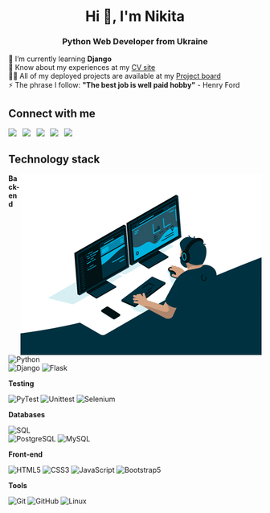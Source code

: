 <h1 align="center">Hi 👋, I'm Nikita</h1>
<h3 align="center">Python Web Developer from Ukraine</h3>

🌱 I’m currently learning **Django** <br />
📄 Know about my experiences at my [CV site](https://nikita-hubariev.me) <br />
👨‍💻 All of my deployed projects are available at my [Project board](https://gubchik123-project-board.netlify.app/) <br />
⚡ The phrase I follow: **"The best job is well paid hobby"** - Henry Ford

## Connect with me

<a href="mailto:nikita.hubariev@gmail.com" target="_blank"><img src="https://raw.githubusercontent.com/gauravghongde/social-icons/master/PNG/Color/Gmail.png" width="40px" /></a> &nbsp; <a href="https://www.linkedin.com/in/nikita-hubariev/" target="_blank"><img src="https://raw.githubusercontent.com/gauravghongde/social-icons/master/PNG/Color/LinkedIN.png" width="40px" /></a> &nbsp; <a href="https://t.me/Gubchik123/chat" target="_blank"><img src="https://raw.githubusercontent.com/gauravghongde/social-icons/master/PNG/Color/Telegram.png" width="40px" /></a> &nbsp; <a href="https://twitter.com/Gubchik123" target="_blank"><img src="https://raw.githubusercontent.com/gauravghongde/social-icons/master/PNG/Color/Twitter.png" width="40px" /></a> &nbsp; <a href="https://instagram.com/nikitos.1746" target="_blank"><img src="https://raw.githubusercontent.com/gauravghongde/social-icons/master/PNG/Color/Instagram.png" width="40px" /></a> &nbsp;

## Technology stack

<img align="right" alt="GIF" src="./code.gif" />

**Back-end**

![Python](https://img.shields.io/badge/-Python-black?style=flat-square&logo=Python) <br />
![Django](https://img.shields.io/badge/-Django-0aad48?style=flat-square&logo=Django) ![Flask](https://img.shields.io/badge/-Flask-%232c3e50?style=flat-square&logo=Flask)

**Testing**

![PyTest](https://img.shields.io/badge/-PyTest-%232c3e50?style=flat-square&logo=PyTest) ![Unittest](https://img.shields.io/badge/-UnitTest-%232c3e50?style=flat-square&logo=UnitTest) ![Selenium](https://img.shields.io/badge/-Selenium-%2300AB00?style=flat-square&logo=Selenium&logoColor=fff)

**Databases**

![SQL](https://img.shields.io/badge/-SQL-%233179B9?style=flat-square&logo=SQL&logoColor=fff) <br />
![PostgreSQL](https://img.shields.io/badge/-PostgreSQL-%2330628A?style=flat-square&logo=PostgreSQL&logoColor=fff) ![MySQL](https://img.shields.io/badge/-MySQL-%23fff?style=flat-square&logo=MySQL&logoColor=4F7B99)

<!-- ![MongoDB](https://img.shields.io/badge/-MongoDB-%23fff?style=flat-square&logo=MongoDB) -->

**Front-end**

![HTML5](https://img.shields.io/badge/-HTML5-%23E44D27?style=flat-square&logo=html5&logoColor=ffffff) ![CSS3](https://img.shields.io/badge/-CSS3-%231572B6?style=flat-square&logo=css3) ![JavaScript](https://img.shields.io/badge/-JavaScript-%23F7DF1C?style=flat-square&logo=javascript&logoColor=000000&labelColor=%23F7DF1C&color=%23FFCE5A) ![Bootstrap5](https://img.shields.io/badge/-Bootstrap5-%23720ce3?style=flat-square&logo=Bootstrap&logoColor=fff)

**Tools**

![Git](https://img.shields.io/badge/-Git-%23E44D30?style=flat-square&logo=git&logoColor=%23fff) ![GitHub](https://img.shields.io/badge/-GitHub-%231E1E1E?style=flat-square&logo=github) ![Linux](https://img.shields.io/badge/Linux-%23fff?style=flat-square&logo=linux&logoColor=%23000)
